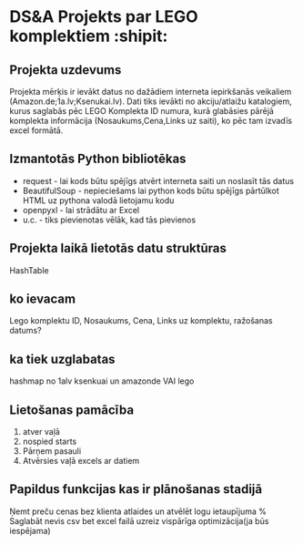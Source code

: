 # DS&A Projekts par LEGO komplektiem :shipit:

## Projekta uzdevums
Projekta mērķis ir ievākt datus no dažādiem interneta iepirkšanās veikaliem (Amazon.de;1a.lv;Ksenukai.lv). Dati tiks ievākti no akciju/atlaižu katalogiem, kurus saglabās pēc LEGO Komplekta ID numura, kurā glabāsies pārējā komplekta informācija (Nosaukums,Cena,Links uz saiti), ko pēc tam izvadīs excel formātā.

## Izmantotās Python bibliotēkas
* request - lai kods būtu spējīgs atvērt interneta saiti un noslasīt tās datus
* BeautifulSoup - nepieciešams lai python kods būtu spējīgs pārtūlkot HTML uz pythona valodā lietojamu kodu
* openpyxl - lai strādātu ar Excel
* u.c. - tiks pievienotas vēlāk, kad tās pievienos 

## Projekta laikā lietotās datu struktūras
HashTable
     
## ko ievacam
Lego komplektu ID, Nosaukums, Cena, Links uz komplektu, ražošanas datums?

## ka tiek uzglabatas 
hashmap no 1alv ksenkuai un amazonde VAI lego

## Lietošanas pamācība
1. atver vaļā
2. nospied starts
3. Pārņem pasauli
4. Atvērsies vaļā excels ar datiem

## Papildus funkcijas kas ir plānošanas stadijā
Ņemt preču cenas bez klienta atlaides un atvēlēt logu ietaupījuma %
Saglabāt nevis csv bet excel failā uzreiz
vispārīga optimizācija(ja būs iespējama)